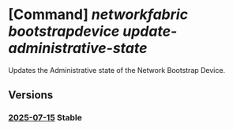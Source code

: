# [Command] _networkfabric bootstrapdevice update-administrative-state_

Updates the Administrative state of the Network Bootstrap Device.

## Versions

### [2025-07-15](/Resources/mgmt-plane/L3N1YnNjcmlwdGlvbnMve30vcmVzb3VyY2Vncm91cHMve30vcHJvdmlkZXJzL21pY3Jvc29mdC5tYW5hZ2VkbmV0d29ya2ZhYnJpYy9uZXR3b3JrYm9vdHN0cmFwZGV2aWNlcy97fS91cGRhdGVhZG1pbmlzdHJhdGl2ZXN0YXRl/2025-07-15.xml) **Stable**

<!-- mgmt-plane /subscriptions/{}/resourcegroups/{}/providers/microsoft.managednetworkfabric/networkbootstrapdevices/{}/updateadministrativestate 2025-07-15 -->
